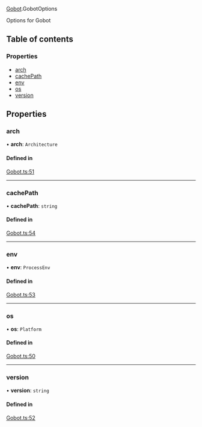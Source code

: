 [Gobot](../modules/Gobot.md).GobotOptions

Options for Gobot

## Table of contents

### Properties

- [arch](Gobot.GobotOptions.md#arch)
- [cachePath](Gobot.GobotOptions.md#cachepath)
- [env](Gobot.GobotOptions.md#env)
- [os](Gobot.GobotOptions.md#os)
- [version](Gobot.GobotOptions.md#version)

## Properties

### arch

• **arch**: `Architecture`

#### Defined in

[Gobot.ts:51](https://github.com/benallfree/gobot/blob/v1.0.0-alpha.33/src/Gobot.ts#L51)

---

### cachePath

• **cachePath**: `string`

#### Defined in

[Gobot.ts:54](https://github.com/benallfree/gobot/blob/v1.0.0-alpha.33/src/Gobot.ts#L54)

---

### env

• **env**: `ProcessEnv`

#### Defined in

[Gobot.ts:53](https://github.com/benallfree/gobot/blob/v1.0.0-alpha.33/src/Gobot.ts#L53)

---

### os

• **os**: `Platform`

#### Defined in

[Gobot.ts:50](https://github.com/benallfree/gobot/blob/v1.0.0-alpha.33/src/Gobot.ts#L50)

---

### version

• **version**: `string`

#### Defined in

[Gobot.ts:52](https://github.com/benallfree/gobot/blob/v1.0.0-alpha.33/src/Gobot.ts#L52)
